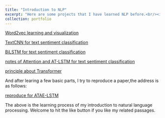 ```yaml
---
title: "Introduction to NLP"
excerpt: "Here are some projects that I have learned NLP before.<br/><img src='/images/wordcloud.png'>"
collection: portfolio
---
```


[Word2vec learning and visualization](https://zhuanlan.zhihu.com/p/610288225)

[TextCNN for text sentiment classification](https://zhuanlan.zhihu.com/p/614638327)

[BiLSTM for text sentiment classification](https://zhuanlan.zhihu.com/p/616015256)

[notes of Attention and AT-LSTM for text sentiment classification](https://zhuanlan.zhihu.com/p/618223499)

[principle about Transformer](https://zhuanlan.zhihu.com/p/627448301)

And after learing a few basic parts, I try to reproduce a paper,the address is as follows:

[reproduce for ATAE-LSTM](https://zhuanlan.zhihu.com/p/658037296)

The above is the learning process of my introduction to natural language processing. Welcome to hit the like button if you like my related passages.

